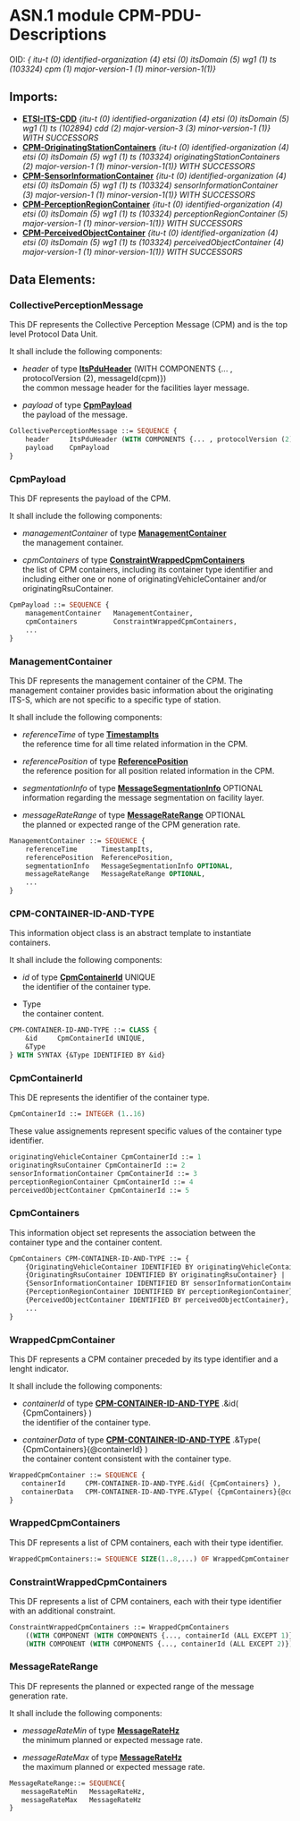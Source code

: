 # <a name="CPM-PDU-Descriptions"></a>ASN.1 module CPM-PDU-Descriptions
OID: _{ itu-t (0) identified-organization (4) etsi (0) itsDomain (5) wg1 (1) ts (103324) cpm (1) major-version-1 (1) minor-version-1(1)}_

## Imports:
* **[ETSI-ITS-CDD](ETSI-ITS-CDD.md)** *{itu-t (0) identified-organization (4) etsi (0) itsDomain (5) wg1 (1) ts (102894) cdd (2) major-version-3 (3) minor-version-1 (1)} WITH SUCCESSORS*<br/>
* **[CPM-OriginatingStationContainers](CPM-OriginatingStationContainers.md)** *{itu-t (0) identified-organization (4) etsi (0) itsDomain (5) wg1 (1) ts (103324) originatingStationContainers (2) major-version-1 (1) minor-version-1(1)} WITH SUCCESSORS*<br/>
* **[CPM-SensorInformationContainer](CPM-SensorInformationContainer.md)** *{itu-t (0) identified-organization (4) etsi (0) itsDomain (5) wg1 (1) ts (103324) sensorInformationContainer (3) major-version-1 (1) minor-version-1(1)} WITH SUCCESSORS*<br/>
* **[CPM-PerceptionRegionContainer](CPM-PerceptionRegionContainer.md)** *{itu-t (0) identified-organization (4) etsi (0) itsDomain (5) wg1 (1) ts (103324) perceptionRegionContainer (5) major-version-1 (1) minor-version-1(1)} WITH SUCCESSORS*<br/>
* **[CPM-PerceivedObjectContainer](CPM-PerceivedObjectContainer.md)** *{itu-t (0) identified-organization (4) etsi (0) itsDomain (5) wg1 (1) ts (103324) perceivedObjectContainer (4) major-version-1 (1) minor-version-1(1)} WITH SUCCESSORS*<br/>
## Data Elements:
### <a name="CollectivePerceptionMessage"></a>CollectivePerceptionMessage
This DF  represents the Collective Perception Message (CPM) and is the top level Protocol Data Unit. 

 It shall include the following components:

* _header_ of type [**ItsPduHeader**](ETSI-ITS-CDD.md#ItsPduHeader)  (WITH COMPONENTS {... , protocolVersion (2), messageId(cpm)})<br>
  the common message header for the facilities layer message. 

* _payload_ of type [**CpmPayload**](#CpmPayload) <br>
  the payload of the message. 

```asn1
CollectivePerceptionMessage ::= SEQUENCE {
    header     ItsPduHeader (WITH COMPONENTS {... , protocolVersion (2), messageId(cpm)}),
    payload    CpmPayload
}
```

### <a name="CpmPayload"></a>CpmPayload
This DF  represents the payload of the CPM. 

 It shall include the following components:

* _managementContainer_ of type [**ManagementContainer**](#ManagementContainer) <br>
  the management container. 

* _cpmContainers_ of type [**ConstraintWrappedCpmContainers**](#ConstraintWrappedCpmContainers) <br>
  the list of CPM containers, including its container type identifier and including either one or none of originatingVehicleContainer and/or originatingRsuContainer. 

```asn1
CpmPayload ::= SEQUENCE {
    managementContainer   ManagementContainer,
    cpmContainers         ConstraintWrappedCpmContainers,
    ...
}
```

### <a name="ManagementContainer"></a>ManagementContainer
This DF  represents the management container of the CPM. 
 The management container provides basic information about the originating ITS-S, which are not specific to a specific type of station.

 It shall include the following components:

* _referenceTime_ of type [**TimestampIts**](ETSI-ITS-CDD.md#TimestampIts) <br>
  the reference time for all time related information in the CPM.

* _referencePosition_ of type [**ReferencePosition**](ETSI-ITS-CDD.md#ReferencePosition) <br>
  the reference position for all position related information in the CPM.

* _segmentationInfo_ of type [**MessageSegmentationInfo**](ETSI-ITS-CDD.md#MessageSegmentationInfo)  OPTIONAL<br>
  information regarding the message segmentation on facility layer.

* _messageRateRange_ of type [**MessageRateRange**](#MessageRateRange)  OPTIONAL<br>
  the planned or expected range of the CPM generation rate.

```asn1
ManagementContainer ::= SEQUENCE {
    referenceTime      TimestampIts,
    referencePosition  ReferencePosition,
    segmentationInfo   MessageSegmentationInfo OPTIONAL,
    messageRateRange   MessageRateRange OPTIONAL,
    ...
}
```

### <a name="CPM-CONTAINER-ID-AND-TYPE"></a>CPM-CONTAINER-ID-AND-TYPE
This information object class is an abstract template to instantiate containers.

 It shall include the following components:

* _id_ of type [**CpmContainerId**](#CpmContainerId)  UNIQUE<br>
  the identifier of the container type.

* Type<br>
  the container content.

```asn1
CPM-CONTAINER-ID-AND-TYPE ::= CLASS {
    &id     CpmContainerId UNIQUE,
    &Type
} WITH SYNTAX {&Type IDENTIFIED BY &id}
```

### <a name="CpmContainerId"></a>CpmContainerId
This DE represents the identifier of the container type.
```asn1
CpmContainerId ::= INTEGER (1..16)
```

These value assignements represent specific values of the container type identifier.

```asn1
originatingVehicleContainer CpmContainerId ::= 1
originatingRsuContainer CpmContainerId ::= 2
sensorInformationContainer CpmContainerId ::= 3
perceptionRegionContainer CpmContainerId ::= 4
perceivedObjectContainer CpmContainerId ::= 5
```

### <a name="CpmContainers"></a>CpmContainers
This information object set represents the association between the container type and the container content.
```asn1
CpmContainers CPM-CONTAINER-ID-AND-TYPE ::= {
    {OriginatingVehicleContainer IDENTIFIED BY originatingVehicleContainer} |
    {OriginatingRsuContainer IDENTIFIED BY originatingRsuContainer} |
    {SensorInformationContainer IDENTIFIED BY sensorInformationContainer} |
    {PerceptionRegionContainer IDENTIFIED BY perceptionRegionContainer} |
    {PerceivedObjectContainer IDENTIFIED BY perceivedObjectContainer},
    ...
}
```

### <a name="WrappedCpmContainer"></a>WrappedCpmContainer
This DF represents a CPM container preceded by its type identifier and a lenght indicator.

 It shall include the following components:

* _containerId_ of type [**CPM-CONTAINER-ID-AND-TYPE**](#CPM-CONTAINER-ID-AND-TYPE) .&id( {CpmContainers} )<br>
  the identifier of the container type.

* _containerData_ of type [**CPM-CONTAINER-ID-AND-TYPE**](#CPM-CONTAINER-ID-AND-TYPE) .&Type( {CpmContainers}{@containerId} )<br>
  the container content consistent with the container type.

```asn1
WrappedCpmContainer ::= SEQUENCE {
   containerId     CPM-CONTAINER-ID-AND-TYPE.&id( {CpmContainers} ),
   containerData   CPM-CONTAINER-ID-AND-TYPE.&Type( {CpmContainers}{@containerId} )
}
```

### <a name="WrappedCpmContainers"></a>WrappedCpmContainers
This DF represents a list of CPM containers, each with their type identifier.
```asn1
WrappedCpmContainers::= SEQUENCE SIZE(1..8,...) OF WrappedCpmContainer
```

### <a name="ConstraintWrappedCpmContainers"></a>ConstraintWrappedCpmContainers
This DF represents a list of CPM containers, each with their type identifier with an additional constraint.
```asn1
ConstraintWrappedCpmContainers ::= WrappedCpmContainers
    ((WITH COMPONENT (WITH COMPONENTS {..., containerId (ALL EXCEPT 1)})) |
    (WITH COMPONENT (WITH COMPONENTS {..., containerId (ALL EXCEPT 2)})))
```

### <a name="MessageRateRange"></a>MessageRateRange
This DF  represents the planned or expected range of the message generation rate.

 It shall include the following components:

* _messageRateMin_ of type [**MessageRateHz**](ETSI-ITS-CDD.md#MessageRateHz) <br>
  the minimum planned or expected message rate.

* _messageRateMax_ of type [**MessageRateHz**](ETSI-ITS-CDD.md#MessageRateHz) <br>
  the maximum planned or expected message rate.

```asn1
MessageRateRange::= SEQUENCE{
   messageRateMin   MessageRateHz,
   messageRateMax   MessageRateHz
}
```



